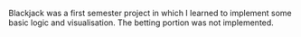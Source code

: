 Blackjack was a first semester project in which I learned to implement some basic logic and visualisation. The betting portion was not implemented.
